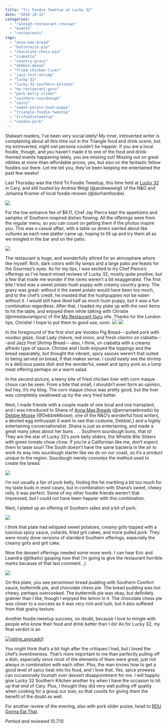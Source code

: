 ```yaml
---
title: "Tri Foodie Tweetup at Lucky 32"
date: "2010-10-12"
categories:
  - "raleigh-restaurant-reviews"
  - "events"
  - "restaurants"
tags:
  - "anna-mae-bread"
  - "buttermilk-pie"
  - "chocolate-chess-pie"
  - "ciabatta"
  - "country-gravy"
  - "debbie-moose"
  - "fried-chicken-liver"
  - "jazz-fest-shrimp"
  - "lucky-32"
  - "lucky-32-southern-kitchen"
  - "my-restaurant-guru"
  - "pork-belly-slider"
  - "southern-sourdoough"
  - "spicy"
  - "sweet-potato-hush-puppy"
  - "triangle-foodie-tweetup"
  - "trifoodietweetup"
  - "voodoo-pork"
---
```


Stalwart readers, I’ve been very social lately! My inner, introverted writer is complaining about all this time out in the Triangle food and drink scene, but my extroverted, night owl persona couldn’t be happier. If you are a local foodie, though, and you haven’t made it to one of the food and drink-themed events happening lately, you are missing out! Missing out on great nibbles at more-than-affordable prices, yes, but also on the fantastic fellow foodies out there. Let me tell you, they’ve been keeping me entertained the past few weeks!

Last Thursday was the third Tri Foodie Tweetup, this time held at [Lucky 32](http://www.lucky32.com/cary.htm) in Cary, and still hosted by Andrea Weigl (@andreaweigl) of the N&O and Johanna Kramer of local foodie renown (@durhamfoodie).

![](http://www.thegourmez.com/gourmez/photos/lucky3201.JPG)

For the low entrance fee of $6.11, Chef Jay Pierce kept the appetizers and samples of Southern-inspired dishes flowing. All the offerings were from the regular menu, so you can count on getting them if the photos inspire you. This was a casual affair, with a table us diners swirled about like vultures as each new platter came up, hoping to fill up and try them all as we mingled in the bar and on the patio.

![](http://www.thegourmez.com/gourmez/photos/lucky3202.JPG)

The restaurant is huge, and wonderfully attired for an atmosphere whore like myself. Rich, dark colors with lily lamps and a large patio are feasts for the Gourmez’s eyes. As for my lips, I was excited to try Chef Pierce’s offerings as I’ve heard mixed reviews of Lucky 32, mostly quite positive, but a few that made me wonder if the raves weren’t a bit exaggerated. The first bite I tried was a sweet potato hush puppy with creamy country gravy. The gravy was great: without it the sweet potato would have been too much, and to the chef’s credit, he insisted that the hushpuppies not be eaten without it. I would still have liked half as much hush puppy, but it was a fun combination regardless. After that, I loaded my plate up with the next items to hit the table, and enjoyed them while talking with Christie (@mrestaurantguru) of the [My Restaurant Guru](http://www.myrestaurantguru.com/index.html) site. Thanks for the London tips, Christie! I hope to put them to good use, soon. ![](http://www.thegourmez.com/gourmez/photos/lucky3203.JPG)  ![](http://www.thegourmez.com/gourmez/photos/lucky3204.JPG)

In the foreground of the first shot are Voodoo Pig Bread---pulled pork with voodoo glaze, Goat Lady chèvre, red onion, and fresh cilantro on ciabatta---and Jazz Fest Shrimp Bread---also, I think, on ciabatta with a creamy alfredo type of sauce. Christie and I both enjoyed the toppings and the bread separately, but thought the vibrant, spicy sauces weren’t that suited to being served on bread, if that makes sense. I could easily see the shrimp in a delicious pasta dish and the wonderful, sweet and spicy pork as a lump meat offering perhaps on a warm salad.

In the second picture, a teeny bite of fried chicken liver with corn maque choux can be seen. From a bite that small, I shouldn’t even form an opinion, but hey, it’s my blog. The corn maque choux was pretty good, but the liver was completely swallowed up by the very fried batter.

Next, I made friends with a couple made of one local and one transplant, and I was introduced to Shana of [Anna Mae Breads](http://www.annamaebreads.com/) (@annamaebreads) by [Debbie Moose](http://www.debbiemoose.com/index.cfm) (@DebbieMoose), one of the N&O’s wonderful food writers, a deviled egg enthusiast (I want to see that costume, Debbie!,) and a highly entertaining conversationalist. Shana is just as entertaining, and made a great many jokes about her buns . . . Southern sourdough buns, that is! They are the star of Lucky 32’s pork belly sliders, the Whistle Bite Sliders with green tomato chow chow. If you’re a Californian like me, don’t expect them to taste sour! The South doesn’t have the same bacteria in the air to work its way into sourdough starter like we do on our coast, so it’s a product unique to the region. Sourdough merely connotes the method used to create the bread.

![](http://www.thegourmez.com/gourmez/photos/lucky3206.JPG)

I’m not usually a fan of pork belly, finding the fat marbling a bit too much for my taste buds in most cases, but in combination with Shana’s sweet, chewy rolls, it was perfect. Some of my other foodie friends weren’t that impressed, but I could not have been happier with this combination.

Next, I plated up an offering of Southern sides and a bit of pork.

![](http://www.thegourmez.com/gourmez/photos/lucky3205.JPG)

I think that plate had whipped sweet potatoes, creamy grits topped with a luscious spicy sauce, collards, fried grit cakes, and more pulled pork. They were nicely done versions of standard Southern offerings, especially the creamy grits and grit cake.

Now the dessert offerings needed some more work. I can hear Eric and Leandra (@tlkativ) gasping now that I’m going to give the restaurant horrible marks because of that last comment. ,)

![](http://www.thegourmez.com/gourmez/photos/lucky3207.JPG)

On this plate, you see persimmon bread pudding with Southern Comfort sauce, buttermilk pie, and chocolate chess pie. The bread pudding was too chewy, perhaps overcooked. The buttermilk pie was okay, but definitely grainier than I like, though I enjoyed the lemon in it. The chocolate chess pie was closer to a success as it was very rich and lush, but it also suffered from that grainy texture.

Another foodie tweetup success, no doubt, because I love to mingle with people who know their food and drink better than I do! As for Lucky 32, my final verdict is an




<div class="caption">

[![](http://s3.amazonaws.com/thegourmez-wpmedia/2009/02/rating_avocado1.gif "rating_avocado1")](http://s3.amazonaws.com/thegourmez-wpmedia/2009/02/rating_avocado1.gif)</div>


You might think that’s a bit high after the critiques I had, but I loved the chef’s inventiveness. That’s more important to me than perfectly pulling off a dish, especially since most of the elements of them were great, just not always in combination with each other. Plus, the man knows how to get a good level of spicy heat into his food, and I love that. Yes, spice prowess can occasionally triumph over dessert disappointment for me. I will happily give Lucky 32 Southern Kitchen another try when I have the occasion to hit up that end of Cary. Plus, I thought they did very well pulling off quality when cooking for a group our size, so that counts for giving them the benefit of the doubt as well.

For another review of the evening, also with pork slider praise, head to [RDU Gonna Eat That](http://rdugonnaeatthat.wordpress.com/2010/10/09/lucky-32-hooray/).

_Partied and reviewed 10.7.10._
